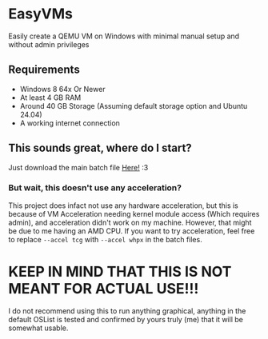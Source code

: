 # EasyVMs
Easily create a QEMU VM on Windows with minimal manual setup and without admin privileges

## Requirements
- Windows 8 64x Or Newer
- At least 4 GB RAM
- Around 40 GB Storage (Assuming default storage option and Ubuntu 24.04)
- A working internet connection

## This sounds great, where do I start?
Just download the main batch file [Here!](https://github.com/TMC4345/easyvms/raw/refs/heads/main/EasyVMs.bat) :3

### But wait, this doesn't use any acceleration?
This project does infact not use any hardware acceleration, but this is because of VM Acceleration needing kernel module access (Which requires admin), and acceleration didn't work on my machine. However, that might be due to me having an AMD CPU. If you want to try acceleration, feel free to replace `--accel tcg` with `--accel whpx` in the batch files.

# KEEP IN MIND THAT THIS IS NOT MEANT FOR ACTUAL USE!!!
I do not recommend using this to run anything graphical, anything in the default OSList is tested and confirmed by yours truly (me) that it will be somewhat usable.
